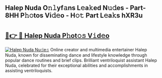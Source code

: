## Halep Nuda O𝚗𝚕yf𝚊ns L𝚎a𝚔ed N𝚞𝚍es - Part-8HH P𝚑𝚘tos Vi𝚍𝚎o - H𝚘𝚝 Part L𝚎a𝚔s hXR3u

# <h2><a href="http://kf24f8.oniu.top/?m=Halep+Nuda">🔗👉 🔴 Halep Nuda P𝚑ot𝚘𝚜 V𝚒d𝚎o</a></h2>

[![Halep Nuda Nu𝚍e𝚜](https://i.imgur.com/0qMVB7G.gif)](http://kf24f8.oniu.top/?m=Halep+Nuda)
Online creator and multimedia entertainer Halep Nuda, known for disseminating dance and lifestyle knowledge through popular dance routines and brief clips. Brilliant ventriloquist assistant Halep Nuda, celebrated for their exceptional abilities and accomplishments in assisting ventriloquists.  
